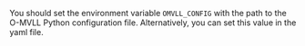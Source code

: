 You should set the environment variable `OMVLL_CONFIG` with
the path to the O-MVLL Python configuration file.
Alternatively, you can set this value in the yaml file.

